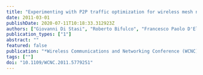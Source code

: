 ```yaml
---
title: "Experimenting with P2P traffic optimization for wireless mesh networks in a federated OMF-PlanetLab environment"
date: 2011-03-01
publishDate: 2020-07-11T10:18:33.312923Z
authors: ["Giovanni Di Stasi", "Roberto Bifulco", "Francesco Paolo D'Elia", "Stefano Avallone", "Roberto Canonico", "Apostolos Apostolaras", "Nikolaos Giallelis", "Thanasis Korakis", "Leandros Tassiulas"]
publication_types: ["1"]
abstract: ""
featured: false
publication: "*Wireless Communications and Networking Conference (WCNC), 2011 IEEE*"
tags: [""]
doi: "10.1109/WCNC.2011.5779251"
---
```


